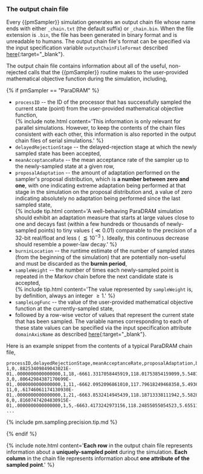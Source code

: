 ### The output chain file  

Every {{pmSampler}} simulation generates an output chain file whose name ends with either `_chain.txt` (the default suffix) or  `_chain.bin`. When the file extension is `.bin`, the file has been generated in binary format and is unreadable to humans. The output chain file's format can be specified via the input specification variable `outputChainFileFormat` described [here](../../{{pmSampler|downcase}}/specifications/#outputchainfileformat){:target="_blank"}.  

The output chain file contains information about all of the useful, non-rejected calls that the {{pmSampler}} routine makes to the user-provided mathematical objective function during the simulation, including,  

{% if pmSampler == "ParaDRAM" %}

-   `processID` -- the ID of the processor that has successfully sampled the current state (point) from the user-provided mathematical objective function,  
    {% include note.html content='This information is only relevant for parallel simulations. However, to keep the contents of the chain files consistent with each other, this information is also reported in the output chain files of serial simulations.' %}  
-   `delayedRejectionStage` -- the delayed-rejection stage at which the newly sampled state has been accepted,  
-   `meanAcceptanceRate` -- the mean acceptance rate of the sampler up to the newly-sampled state at a given row,  
-   `proposalAdaptation` -- the amount of adaptation performed on the sampler's proposal distribution, which is **a number between zero and one**, with one indicating extreme adaptation being performed at that stage in the simulation on the proposal distribution and, a value of zero indicating absolutely no adaptation being performed since the last sampled state,  
    {% include tip.html content='A well-behaving ParaDRAM simulation should exhibit an adaptation measure that starts at large values close to one and decays fast (within a few hundreds or thousands of newly-sampled points) to tiny values ($\ll0.01$) comparable to the precision of a 32-bit real/float and less ( $\lessapprox10^{-3}$ ). Ideally, this continuous decrease should resemble a power-law decay.' %}  
-   `burninLocation` -- the runtime estimate of the number of sampled states (from the beginning of the simulation) that are potentially non-useful and must be discarded as the **burnin period**,  
-   `sampleWeight` -- the number of times each newly-sampled point is repeated in the Markov chain before the next candidate state is accepted,  
    {% include tip.html content='The value represented by `sampleWeight` is, by definition, always an integer $\ge1$.' %}  
-   `sampleLogFunc` -- the value of the user-provided mathematical objective function at the currently-sampled state,  
-   followed by a row-wise vector of values that represent the current state that has been sampled. The variable names corresponding to each of these state values can be specified via the input specification attribute `domainAxisName` as described [here](../../{{pmSampler|downcase}}/specifications/#domainaxisname){:target="_blank"}.  

Here is an example snippet from the contents of a typical ParaDRAM chain file,  

```text
processID,delayedRejectionStage,meanAcceptanceRate,proposalAdaptation,burninLocation,sampleWeight,sampleLogFunc,sampleVariable1,sampleVariable2
1,0,.88253409849043021E-01,.0000000000000000,1,18,-6661.3317058445919,118.01753854159099,5.5487917511652096,118.80997505960300
3,0,.80642984387170699E-01,.0000000000000000,1,11,-6662.0952096861010,117.79618249468358,5.4936144718729913,118.57124540688957
11,0,.61746061174130930E-01,.0000000000000000,1,21,-6663.8532414945439,118.18713338111942,5.5828295535451078,118.97803516340616
6,0,.81607474204830915E-01,.0000000000000000,1,5,-6663.4173242973156,118.24855055054523,5.6551168673789398,119.04257546168272
...
```

{% include pm.sampling.precision.tip.md %}

{% endif %}

{% include note.html content='**Each row** in the output chain file represents information about a **uniquely-sampled point** during the simulation. **Each column** in the chain file represents information about **one attribute of the sampled point**.' %}  


